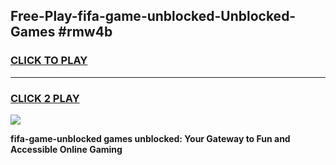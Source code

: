 
## Free-Play-fifa-game-unblocked-Unblocked-Games #rmw4b
<h3>
<a href="https://news.freeplayer.one?title=fifa-game-unblocked&ref=8M">CLICK TO PLAY</a></h3>
<hr>

<h3>
<a href="https://news.freeplayer.one?title=fifa-game-unblocked&ref=8M">CLICK 2 PLAY</a>
  
</h3>

<a href="https://news.freeplayer.one?title=fifa-game-unblocked&ref=8M"><img src="https://clearcache.store/games.png"></a>


**fifa-game-unblocked games unblocked: Your Gateway to Fun and Accessible Online Gaming**
